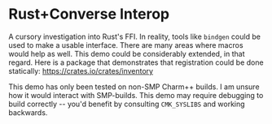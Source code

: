 # Rust+Converse Interop

A cursory investigation into Rust's FFI. In reality, tools like `bindgen` could be used to make a usable interface. There are many areas where macros would help as well. This demo could be considerably extended, in that regard. Here is a package that demonstrates that registration could be done statically:
https://crates.io/crates/inventory

This demo has only been tested on non-SMP Charm++ builds. I am unsure how it would interact with SMP-builds. This demo may require debugging to build correctly -- you'd benefit by consulting `CMK_SYSLIBS` and working backwards.
